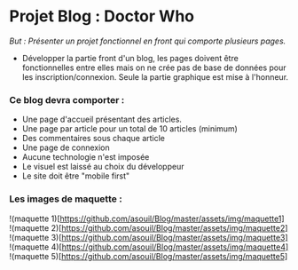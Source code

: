 # Projet Blog : Doctor Who

_But : Présenter un projet fonctionnel en front qui comporte plusieurs pages._

* Développer la partie front d'un blog, les pages doivent être fonctionnelles entre elles mais on ne crée pas de base de données pour les inscription/connexion. Seule la partie graphique est mise à l'honneur.

### Ce blog devra comporter :
* Une page d'accueil présentant des articles.
* Une page par article pour un total de 10 articles (minimum)
* Des commentaires sous chaque article
* Une page de connexion
* Aucune technologie n'est imposée
* Le visuel est laissé au choix du développeur
* Le site doit être "mobile first"

### Les images de maquette :

!(maquette 1)[https://github.com/asouil/Blog/master/assets/img/maquette1]
!(maquette 2)[https://github.com/asouil/Blog/master/assets/img/maquette2]
!(maquette 3)[https://github.com/asouil/Blog/master/assets/img/maquette3]
!(maquette 4)[https://github.com/asouil/Blog/master/assets/img/maquette4]
!(maquette 5)[https://github.com/asouil/Blog/master/assets/img/maquette5]